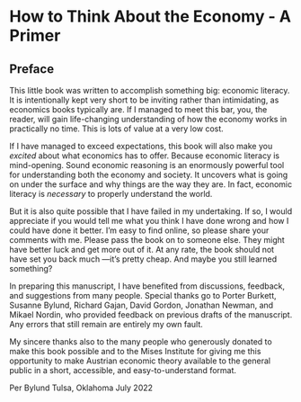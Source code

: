 # How to Think About the Economy - A Primer

## Preface

This little book was written to accomplish something big: economic literacy. It is intentionally kept very short to be inviting rather than intimidating, as economics books typically are. If I managed to meet this bar, you, the reader, will gain life-changing understanding of how the economy works in practically no time. This is lots of value at a very low cost.

If I have managed to exceed expectations, this book will also make you *excited* about what economics has to offer. Because economic literacy is mind-opening. Sound economic reasoning is an enormously powerful tool for understanding both the economy and society. It uncovers what is going on under the surface and why things are the way they are. In fact, economic literacy is *necessary* to properly understand the world.

But it is also quite possible that I have failed in my undertaking. If so, I would appreciate if you would tell me what you think I have done wrong and how I could have done it better. I’m easy to find online, so please share your comments with me. Please pass the book on to someone else. They might have better luck and get more out of it. At any rate, the book should not have set you back much —it’s pretty cheap. And maybe you still learned something?

In preparing this manuscript, I have benefited from discussions, feedback, and suggestions from many people. Special thanks go to Porter Burkett, Susanne Bylund, Richard Gajan, David Gordon, Jonathan Newman, and Mikael Nordin, who provided feedback on previous drafts of the manuscript. Any errors that still remain are entirely my own fault.

My sincere thanks also to the many people who generously donated to make this book possible and to the Mises Institute for giving me this opportunity to make Austrian economic theory available to the general public in a short, accessible, and easy-to-understand format.

Per Bylund
Tulsa, Oklahoma
July 2022
